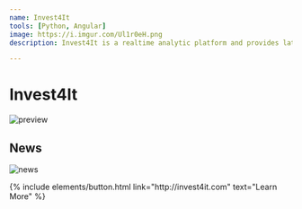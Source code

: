 ```yaml
---
name: Invest4It
tools: [Python, Angular]
image: https://i.imgur.com/Ul1r0eH.png
description: Invest4It is a realtime analytic platform and provides latest news about FX trading. The platform is compatible for web, desktop and mobile.

---
```


# Invest4It
![preview](https://i.imgur.com/ZmEwITy.png)

## News

![news](https://i.imgur.com/ZQyeD5j.png)

<p class="text-center">
{% include elements/button.html link="http://invest4it.com" text="Learn More" %}
</p>
